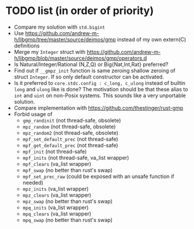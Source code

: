 # TODO list (in order of priority)

- Compare my solution with `std.bigint`
- Use https://github.com/andrew-m-h/libgmp/tree/master/source/deimos/gmp instead of my own extern(C) definitions
- Merge my `Integer` struct with https://github.com/andrew-m-h/libgmp/blob/master/source/deimos/gmp/operators.d
- Is Natural/Integer/Rational (N,Z,Q) or Big{Nat,Int,Rat} preferred?
- Find out if `__gmpz_init` function is same zeroing shallow zeroing of struct
`Integer`. If so only default constructor can be activated.
- Is it preferred to `core.stdc.config : c_long, c_ulong` instead of builtin
  `long` and `ulong` like is done? The motivation should be that these alias to
  `int` and `uint` on non-Posix systems. This sounds like a very unportable
  solution.
- Compare implementation with https://github.com/thestinger/rust-gmp
- Forbid usage of
  - `gmp_randinit` (not thread-safe, obsolete)
  - `mpz_random` (not thread-safe, obsolete)
  - `mpz_random2` (not thread-safe, obsolete)
  - `mpf_set_default_prec` (not thread-safe)
  - `mpf_get_default_prec` (not thread-safe)
  - `mpf_init` (not thread-safe)
  - `mpf_inits` (not thread-safe, va_list wrapper)
  - `mpf_clears` (va_list wrapper)
  - `mpf_swap` (no better than rust's swap)
  - `mpf_set_prec_raw` (could be exposed with an unsafe function if needed)
  - `mpz_inits` (va_list wrapper)
  - `mpz_clears` (va_list wrapper)
  - `mpz_swap` (no better than rust's swap)
  - `mpq_inits` (va_list wrapper)
  - `mpq_clears` (va_list wrapper)
  - `mpq_swap` (no better than rust's swap)
